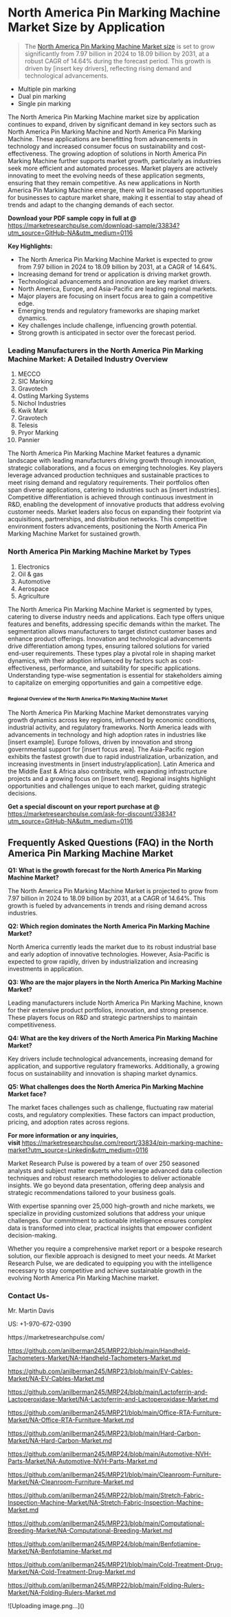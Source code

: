 <h1>North America Pin Marking Machine Market&nbsp;Size by Application</h1><blockquote><p>The <a href="https://marketresearchpulse.com/download-sample/33834?utm_source=GitHub-NA&amp;utm_medium=0116">North America Pin Marking Machine Market size</a> is set to grow significantly from 7.97 billion in 2024 to 18.09 billion by 2031, at a robust CAGR of 14.64% during the forecast period. This growth is driven by [insert key drivers], reflecting rising demand and technological advancements.</p></blockquote><ul><li>Multiple pin marking<li> Dual pin marking<li> Single pin marking</li></ul><p>The North America Pin Marking Machine market size by application continues to expand, driven by significant demand in key sectors such as North America Pin Marking Machine and North America Pin Marking Machine. These applications are benefitting from advancements in technology and increased consumer focus on sustainability and cost-effectiveness. The growing adoption of solutions in North America Pin Marking Machine further supports market growth, particularly as industries seek more efficient and automated processes. Market players are actively innovating to meet the evolving needs of these application segments, ensuring that they remain competitive. As new applications in North America Pin Marking Machine emerge, there will be increased opportunities for businesses to capture market share, making it essential to stay ahead of trends and adapt to the changing demands of each sector.</p><p><strong>Download your PDF sample copy in full at @ </strong><a href="https://marketresearchpulse.com/download-sample/33834?utm_source=GitHub-NA&amp;utm_medium=0116">https://marketresearchpulse.com/download-sample/33834?utm_source=GitHub-NA&amp;utm_medium=0116</a></p><p><strong>Key Highlights: </strong></p><ul><li>The North America Pin Marking Machine Market is expected to grow from 7.97 billion in 2024 to 18.09 billion by 2031, at a CAGR of 14.64%.</li><li>Increasing demand for trend or application is driving market growth.</li><li>Technological advancements and innovation are key market drivers.</li><li>North America, Europe, and Asia-Pacific are leading regional markets.</li><li>Major players are focusing on insert focus area to gain a competitive edge.</li><li>Emerging trends and regulatory frameworks are shaping market dynamics.</li><li>Key challenges include challenge, influencing growth potential.</li><li>Strong growth is anticipated in sector over the forecast period.</li></ul><h3>Leading Manufacturers in the North America Pin Marking Machine Market: A Detailed Industry Overview</h3><ol><li>MECCO</li><li>SIC Marking</li><li>Gravotech</li><li>Ostling Marking Systems</li><li>Nichol Industries</li><li>Kwik Mark</li><li>Gravotech</li><li>Telesis</li><li>Pryor Marking</li><li>Pannier</li></ol><div class="flex max-w-full flex-col flex-grow"><div class="min-h-8 text-message flex w-full flex-col items-end gap-2 whitespace-normal break-words [.text-message+&amp;]:mt-5" dir="auto" data-message-author-role="assistant" data-message-id="fd8432e4-4910-450d-b182-61b7bfb0a01f" data-message-model-slug="gpt-4o"><div class="flex w-full flex-col gap-1 empty:hidden first:pt-[3px]"><div class="markdown prose w-full break-words dark:prose-invert light"><p>The North America Pin Marking Machine Market features a dynamic landscape with leading manufacturers driving growth through innovation, strategic collaborations, and a focus on emerging technologies. Key players leverage advanced production techniques and sustainable practices to meet rising demand and regulatory requirements. Their portfolios often span diverse applications, catering to industries such as [insert industries]. Competitive differentiation is achieved through continuous investment in R&amp;D, enabling the development of innovative products that address evolving customer needs. Market leaders also focus on expanding their footprint via acquisitions, partnerships, and distribution networks. This competitive environment fosters advancements, positioning the North America Pin Marking Machine Market for sustained growth.</p></div></div></div></div><h3>North America Pin Marking Machine Market by Types</h3><ol><li>Electronics<li> Oil & gas<li> Automotive<li> Aerospace<li> Agriculture</li></ol><div class="flex max-w-full flex-col flex-grow"><div class="min-h-8 text-message flex w-full flex-col items-end gap-2 whitespace-normal break-words [.text-message+&amp;]:mt-5" dir="auto" data-message-author-role="assistant" data-message-id="084470be-0bb7-4664-bddf-5156b4f41249" data-message-model-slug="gpt-4o-mini"><div class="flex w-full flex-col gap-1 empty:hidden first:pt-[3px]"><div class="markdown prose w-full break-words dark:prose-invert light"><p>The North America Pin Marking Machine Market is segmented by types, catering to diverse industry needs and applications. Each type offers unique features and benefits, addressing specific demands within the market. The segmentation allows manufacturers to target distinct customer bases and enhance product offerings. Innovation and technological advancements drive differentiation among types, ensuring tailored solutions for varied end-user requirements. These types play a pivotal role in shaping market dynamics, with their adoption influenced by factors such as cost-effectiveness, performance, and suitability for specific applications. Understanding type-wise segmentation is essential for stakeholders aiming to capitalize on emerging opportunities and gain a competitive edge.</p></div></div></div></div><h3><span style="font-size: 11px;">Regional Overview of the North America Pin Marking Machine Market</span></h3><div class="flex max-w-full flex-col flex-grow"><div class="min-h-8 text-message flex w-full flex-col items-end gap-2 whitespace-normal break-words [.text-message+&amp;]:mt-5" dir="auto" data-message-author-role="assistant" data-message-id="e9038762-ce64-4e30-91c9-9bd413514231" data-message-model-slug="gpt-4o-mini"><div class="flex w-full flex-col gap-1 empty:hidden first:pt-[3px]"><div class="markdown prose w-full break-words dark:prose-invert light"><p>The North America Pin Marking Machine Market demonstrates varying growth dynamics across key regions, influenced by economic conditions, industrial activity, and regulatory frameworks. North America leads with advancements in technology and high adoption rates in industries like [insert example]. Europe follows, driven by innovation and strong governmental support for [insert focus area]. The Asia-Pacific region exhibits the fastest growth due to rapid industrialization, urbanization, and increasing investments in [insert industry/application]. Latin America and the Middle East &amp; Africa also contribute, with expanding infrastructure projects and a growing focus on [insert trend]. Regional insights highlight opportunities and challenges unique to each market, guiding strategic decisions.</p></div></div></div></div><p><strong>Get a special discount on your report purchase at @ </strong><a href="https://marketresearchpulse.com/ask-for-discount/33834?utm_source=GitHub-NA&amp;utm_medium=0116">https://marketresearchpulse.com/ask-for-discount/33834?utm_source=GitHub-NA&amp;utm_medium=0116</a></p><h2>Frequently Asked Questions (FAQ) in the North America Pin Marking Machine Market</h2><p><strong>Q1: What is the growth forecast for the North America Pin Marking Machine Market?</strong></p><p>The North America Pin Marking Machine Market is projected to grow from 7.97 billion in 2024 to 18.09 billion by 2031, at a CAGR of 14.64%. This growth is fueled by advancements in trends and rising demand across industries.</p><p><strong>Q2: Which region dominates the North America Pin Marking Machine Market?</strong></p><p>North America currently leads the market due to its robust industrial base and early adoption of innovative technologies. However, Asia-Pacific is expected to grow rapidly, driven by industrialization and increasing investments in application.</p><p><strong>Q3: Who are the major players in the North America Pin Marking Machine Market?</strong></p><p>Leading manufacturers include North America Pin Marking Machine, known for their extensive product portfolios, innovation, and strong presence. These players focus on R&amp;D and strategic partnerships to maintain competitiveness.</p><p><strong>Q4: What are the key drivers of the North America Pin Marking Machine Market?</strong></p><p>Key drivers include technological advancements, increasing demand for application, and supportive regulatory frameworks. Additionally, a growing focus on sustainability and innovation is shaping market dynamics.</p><p><strong>Q5: What challenges does the North America Pin Marking Machine Market face?</strong></p><p>The market faces challenges such as challenge, fluctuating raw material costs, and regulatory complexities. These factors can impact production, pricing, and adoption rates across regions.</p><p><strong>For more information or any inquiries, visit&nbsp;</strong><a href="https://marketresearchpulse.com/report/33834/pin-marking-machine-market?utm_source=Linkedin&utm_medium=0116">https://marketresearchpulse.com/report/33834/pin-marking-machine-market?utm_source=Linkedin&utm_medium=0116</a></p><p>Market Research Pulse is powered by a team of over 250 seasoned analysts and subject matter experts who leverage advanced data collection techniques and robust research methodologies to deliver actionable insights. We go beyond data presentation, offering deep analysis and strategic recommendations tailored to your business goals.</p><p>With expertise spanning over 25,000 high-growth and niche markets, we specialize in providing customized solutions that address your unique challenges. Our commitment to actionable intelligence ensures complex data is transformed into clear, practical insights that empower confident decision-making.</p><p>Whether you require a comprehensive market report or a bespoke research solution, our flexible approach is designed to meet your needs. At Market Research Pulse, we are dedicated to equipping you with the intelligence necessary to stay competitive and achieve sustainable growth in the evolving North America Pin Marking Machine market.</p><h3><strong>Contact Us-</strong></h3><p>Mr. Martin Davis</p><p>US: +1-970-672-0390</p><p>https://marketresearchpulse.com/</p><p><a href="https://github.com/anilberman245/MRP22/blob/main/Handheld-Tachometers-Market/NA-Handheld-Tachometers-Market.md">https://github.com/anilberman245/MRP22/blob/main/Handheld-Tachometers-Market/NA-Handheld-Tachometers-Market.md</a></p><p><a href="https://github.com/anilberman245/MRP23/blob/main/EV-Cables-Market/NA-EV-Cables-Market.md">https://github.com/anilberman245/MRP23/blob/main/EV-Cables-Market/NA-EV-Cables-Market.md</a></p><p><a href="https://github.com/anilberman245/MRP24/blob/main/Lactoferrin-and-Lactoperoxidase-Market/NA-Lactoferrin-and-Lactoperoxidase-Market.md">https://github.com/anilberman245/MRP24/blob/main/Lactoferrin-and-Lactoperoxidase-Market/NA-Lactoferrin-and-Lactoperoxidase-Market.md</a></p><p><a href="https://github.com/anilberman245/MRP21/blob/main/Office-RTA-Furniture-Market/NA-Office-RTA-Furniture-Market.md">https://github.com/anilberman245/MRP21/blob/main/Office-RTA-Furniture-Market/NA-Office-RTA-Furniture-Market.md</a></p><p><a href="https://github.com/anilberman245/MRP23/blob/main/Hard-Carbon-Market/NA-Hard-Carbon-Market.md">https://github.com/anilberman245/MRP23/blob/main/Hard-Carbon-Market/NA-Hard-Carbon-Market.md</a></p><p><a href="https://github.com/anilberman245/MRP24/blob/main/Automotive-NVH-Parts-Market/NA-Automotive-NVH-Parts-Market.md">https://github.com/anilberman245/MRP24/blob/main/Automotive-NVH-Parts-Market/NA-Automotive-NVH-Parts-Market.md</a></p><p><a href="https://github.com/anilberman245/MRP21/blob/main/Cleanroom-Furniture-Market/NA-Cleanroom-Furniture-Market.md">https://github.com/anilberman245/MRP21/blob/main/Cleanroom-Furniture-Market/NA-Cleanroom-Furniture-Market.md</a></p><p><a href="https://github.com/anilberman245/MRP22/blob/main/Stretch-Fabric-Inspection-Machine-Market/NA-Stretch-Fabric-Inspection-Machine-Market.md">https://github.com/anilberman245/MRP22/blob/main/Stretch-Fabric-Inspection-Machine-Market/NA-Stretch-Fabric-Inspection-Machine-Market.md</a></p><p><a href="https://github.com/anilberman245/MRP23/blob/main/Computational-Breeding-Market/NA-Computational-Breeding-Market.md">https://github.com/anilberman245/MRP23/blob/main/Computational-Breeding-Market/NA-Computational-Breeding-Market.md</a></p><p><a href="https://github.com/anilberman245/MRP24/blob/main/Benfotiamine-Market/NA-Benfotiamine-Market.md">https://github.com/anilberman245/MRP24/blob/main/Benfotiamine-Market/NA-Benfotiamine-Market.md</a></p><p><a href="https://github.com/anilberman245/MRP21/blob/main/Cold-Treatment-Drug-Market/NA-Cold-Treatment-Drug-Market.md">https://github.com/anilberman245/MRP21/blob/main/Cold-Treatment-Drug-Market/NA-Cold-Treatment-Drug-Market.md</a></p><p><a href="https://github.com/anilberman245/MRP22/blob/main/Folding-Rulers-Market/NA-Folding-Rulers-Market.md">https://github.com/anilberman245/MRP22/blob/main/Folding-Rulers-Market/NA-Folding-Rulers-Market.md</a></p>
![Uploading image.png…]()

